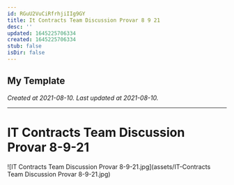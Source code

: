 ```yaml
---
id: RGuU2VuCiRfrhjiIIg9GY
title: It Contracts Team Discussion Provar 8 9 21
desc: ''
updated: 1645225706334
created: 1645225706334
stub: false
isDir: false
---
```

My Template
---

_Created at 2021-08-10._
_Last updated at 2021-08-10._




---

# IT Contracts Team Discussion Provar 8-9-21


![IT Contracts Team Discussion Provar 8-9-21.jpg](assets/IT-Contracts Team Discussion Provar 8-9-21.jpg)

